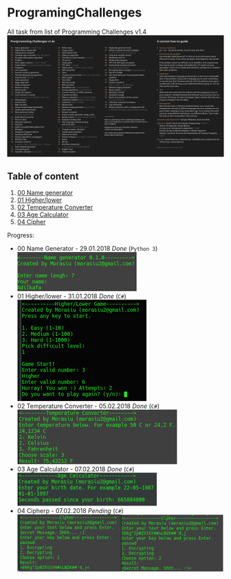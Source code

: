 # ProgramingChallenges
All task from list of Programming Challenges v1.4
![list](docs/list.png)


## Table of content
1. [00 Name generator](#00)
1. [01 Higher/lower](#01)
1. [02 Temperature Converter](#02)
1. [03 Age Calculator](#03)
1. [04 Cipher](#04)

Progress:
* <a name="00">00</a> Name Generator - 29.01.2018 *Done* (`Python 3`) <br>
![00](docs/00.png)
* <a name="01">01</a> Higher/lower - 31.01.2018 *Done* (`C#`) <br>
![01](docs/01.png)
* <a name="02">02</a> Temperature Converter - 05.02.2018 *Done* (`C#`) <br>
![02](docs/02.png)
* <a name="03">03</a> Age Calculator - 07.02.2018 *Done* (`C#`) <br>
![03](docs/03.png)
* <a name="04">04</a> Cipherp - 07.02.2018 *Pending* (`C#`) <br>
![04](docs/04.png)
